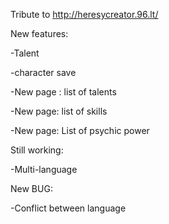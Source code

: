 Tribute to http://heresycreator.96.lt/

New features:

-Talent

-character save

-New page : list of talents

-New page: list of skills

-New page: List of psychic power


Still working:

-Multi-language


New BUG:

-Conflict between language
